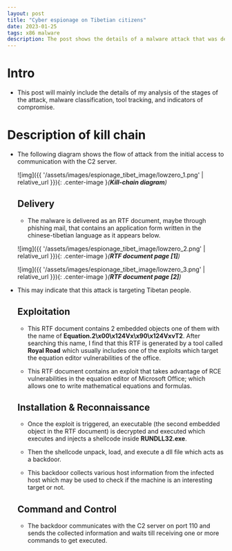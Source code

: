 ```yaml
---
layout: post
title: "Cyber espionage on Tibetian citizens"
date: 2023-01-25
tags: x86 malware 
description: The post shows the details of a malware attack that was developed by a Chinese state-sponsored group to spy on Tibetian citizens. 
---
```


# Intro

- This post will mainly include the details of my analysis of the stages of the attack, malware classification, tool tracking, and indicators of compromise.  

# Description of kill chain

- The following diagram shows the flow of attack from the initial access to communication with the C2 server.
  
  ![img]({{ '/assets/images/espionage_tibet_image/lowzero_1.png' | relative_url }}){: .center-image }*(**Kill-chain diagram**)*
  
   ## Delivery
   
   - The malware is delivered as an RTF document, maybe through phishing mail, that contains an application form written in the chinese-tibetian language as it appears below.
  
  ![img]({{ '/assets/images/espionage_tibet_image/lowzero_2.png' | relative_url }}){: .center-image }*(**RTF document page [1]**)*
 
  ![img]({{ '/assets/images/espionage_tibet_image/lowzero_3.png' | relative_url }}){: .center-image }*(**RTF document page [2]**)*

 - This may indicate that this attack is targeting Tibetan people.

   ## Exploitation
  
   - This RTF document contains 2 embedded objects one of them with the name of **Equation.2\x00\x124Vx\x90\x124VxvT2**. After searching this name, I find that this RTF is generated by a tool called **Royal Road** which usually includes one of the exploits which target the equation editor vulnerabilities of the office.
  
   - This RTF document contains an exploit that takes advantage of  RCE vulnerabilities in the equation editor of Microsoft Office; which allows one to write mathematical equations and formulas.
  
  
  
   ## Installation & Reconnaissance
  
   - Once the exploit is triggered, an executable (the second embedded object in the RTF document) is decrypted and executed which executes and injects a shellcode inside **RUNDLL32.exe**.
 
   - Then the shellcode unpack, load, and execute a dll file which acts as a backdoor.

   - This backdoor collects various host information from the infected host which may be used to check if the machine is an interesting target or not.
  
  
   ## Command and Control
 
   - The backdoor communicates with the C2 server on port 110 and sends the collected information and waits till receiving one or more commands to get executed.

